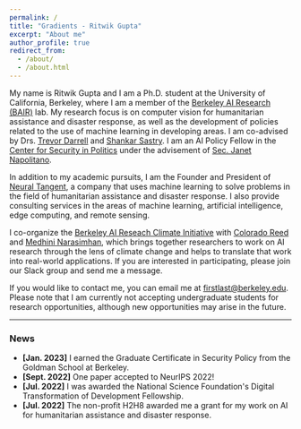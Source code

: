 ```yaml
---
permalink: /
title: "Gradients - Ritwik Gupta"
excerpt: "About me"
author_profile: true
redirect_from:
  - /about/
  - /about.html
---
```


My name is Ritwik Gupta and I am a Ph.D. student at the University of California, Berkeley, where I am a member of the [Berkeley AI Research (BAIR)](https://bair.berkeley.edu/) lab. My research focus is on computer vision for humanitarian assistance and disaster response, as well as the development of policies related to the use of machine learning in developing areas. I am co-advised by Drs. [Trevor Darrell](https://people.eecs.berkeley.edu/~trevor/) and [Shankar Sastry](https://www2.eecs.berkeley.edu/Faculty/Homepages/sastry.html). I am an AI Policy Fellow in the [Center for Security in Politics](https://csp.berkeley.edu/) under the advisement of [Sec. Janet Napolitano](https://en.wikipedia.org/wiki/Janet_Napolitano).

In addition to my academic pursuits, I am the Founder and President of [Neural Tangent](https://neuraltangent.com/), a company that uses machine learning to solve problems in the field of humanitarian assistance and disaster response. I also provide consulting services in the areas of machine learning, artificial intelligence, edge computing, and remote sensing.

I co-organize the [Berkeley AI Reseach Climate Initiative](https://ai-climate.berkeley.edu/) with [Colorado Reed](http://people.eecs.berkeley.edu/~cjrd/) and [Medhini Narasimhan](https://medhini.github.io/), which brings together researchers to work on AI research through the lens of climate change and helps to translate that work into real-world applications. If you are interested in participating, please join our Slack group and send me a message.

If you would like to contact me, you can email me at firstlast@berkeley.edu. Please note that I am currently not accepting undergraduate students for research opportunities, although new opportunities may arise in the future.

---

### News

- **[Jan. 2023]** I earned the Graduate Certificate in Security Policy from the Goldman School at Berkeley.
- **[Sept. 2022]** One paper accepted to NeurIPS 2022!
- **[Jul. 2022]** I was awarded the National Science Foundation's Digital Transformation of Development Fellowship.
- **[Jul. 2022]** The non-profit H2H8 awarded me a grant for my work on AI for humanitarian assistance and disaster response.
